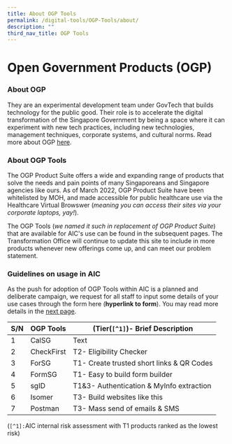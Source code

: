 ```yaml
---
title: About OGP Tools
permalink: /digital-tools/OGP-Tools/about/
description: ""
third_nav_title: OGP Tools
---
```

# Open Government Products (OGP)
### About OGP
They are an experimental development team under GovTech that builds technology for the public good. Their role is to accelerate the digital transformation of the Singapore Government by being a space where it can experiment with new tech practices, including new technologies, management techniques, corporate systems, and cultural norms. Read more about OGP [here](https://www.open.gov.sg/).
### About OGP Tools
The OGP Product Suite offers a wide and expanding range of products that solve the needs and pain points of many Singaporeans and Singapore agencies like ours. As of March 2022, OGP Product Suite have been whitelisted by MOH, and made accessible for public healthcare use via the Healthcare Virtual Browswer (*meaning you can access their sites via your corporate laptops, yay!*).

The OGP Tools (*we named it such in replacement of OGP Product Suite*)  that are  available for AIC's use can be found in the subsequent pages. The Transformation Office will continue to update this site to include in more products whenever new offerings come up, and can meet our problem statement.
### Guidelines on usage in AIC
As the push for adoption of OGP Tools within AIC is a planned and deliberate campaign, we request for all staff to input some details of your use cases through the form here (**hyperlink to form**). You may read more details in the [next page](https://www.transformationoffice.aic.sg/digital-tools/OGP-Tools/Guideline).


| S/N | OGP Tools   | (Tier(`[^1]`)- Brief Description |
| ---- | -------- | -------- |
|1| CalSG | Text |
|2| CheckFirst | T2- Eligibility Checker |
|3| ForSG | T1- Create trusted short links & QR Codes |
|4| FormSG | T1- Easy to build form builder |
|5| sgID | T1&3-  Authentication & MyInfo extraction| 
|6| Isomer | T3- Build websites like this|
|7| Postman | T3- Mass send of emails & SMS |

(`[^1]:`AIC internal risk assessment with T1 products ranked as the lowest risk)